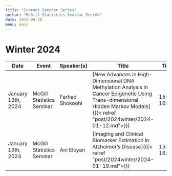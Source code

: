 ```yaml
---
title: "Current Seminar Series"
author: "McGill Statistics Seminar Series"
date: 2012-09-28
menu: main
---
```


# Winter 2024
| Date   | Event                     | Speaker(s)         | Title                                                                                                                                              | Time        | Location                                       |
|--------|---------------------------|--------------------|----------------------------------------------------------------------------------------------------------------------------------------------------|-------------|------------------------------------------------|
| January 12th, 2024 | McGill Statistics Seminar  |  Farhad Shokoohi | [New Advances in High-Dimensional DNA Methylation Analysis in Cancer Epigenetic Using Trans-dimensional Hidden Markov Models]({{< relref "post/2024winter/2024-01-12.md">}}) | 15:30-16:30  | In person: Burnside 1104 / [Zoom Link](https://mcgill.zoom.us/j/83008174313) |
| January 19th, 2024 | McGill Statistics Seminar  |  Ani Eloyan | [Imaging and Clinical Biomarker Estimation in Alzheimer’s Disease]({{< relref "post/2024winter/2024-01-19.md">}}) | 15:30-16:30  | Online: Retransmitted in Burnside 1104 / [Zoom Link](https://mcgill.zoom.us/j/85422946487) |